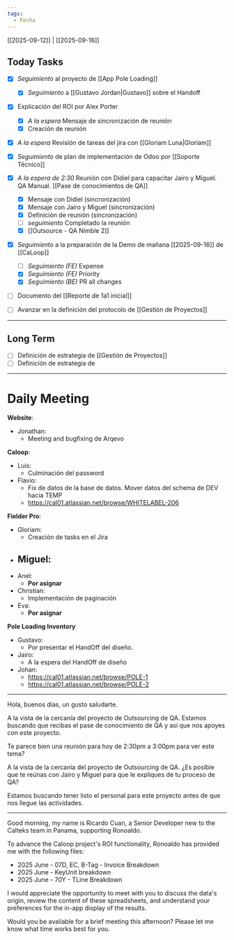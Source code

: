 ```yaml
---
tags:
  - Fecha
---
```

[[2025-09-12]] | [[2025-09-16]]

## Today Tasks
- [x] _Seguimiento_ al proyecto de [[App Pole Loading]] 
	- [x] _Seguimiento_ a [[Gustavo Jordan|Gustavo]] sobre el Handoff
- [x] Explicación del ROI por Alex Porter
	- [x]  _A la espera_ Mensaje de sincronización de reunión
	- [x] Creación de reunión
- [x] _A la espera_ Revisión de tareas del jira con [[Gloriam Luna|Gloriam]]
- [x] _Seguimiento_ de plan de implementación de Odoo por [[Soporte Técnico]] 
- [x] _A la espera de 2:30_ Reunión con Didiel para capacitar Jairo y Miguel. QA Manual. [[Pase de conocimientos de QA]]
	- [x] Mensaje con Didiel (sincronización)
	- [x] Mensaje con Jairo y Miguel (sincronización)
	- [x] Definición de reunión (sincronización)
	- [ ] _seguimiento_ Completado la reunión
	- [x] [[Outsource - QA Nimble 2]] 
- [x] _Seguimiento_ a la preparación de la Demo de mañana [[2025-09-16]] de [[CaLoop]] 
	- [ ] _Seguimiento (FE)_ Expense
	- [x] _Seguimiento (FE)_ Priority
	- [x] _Seguimiento (BE)_ PR all changes
- [ ] Documento del [[Reporte de 1a1 inicial]]  
- [ ] Avanzar en la definición del protocolo de [[Gestión de Proyectos]] 


---

## Long Term
- [ ] Definición de estrategia de [[Gestión de Proyectos]] 
- [ ] Definición de estrategia de 

---

# Daily Meeting

**Website**:
- Jonathan:
	- Meeting and bugfixing de Arqevo

**Caloop**:
- Luis: 
	- Culminación del password
- Flavio:
	- Fix de datos de la base de datos. Mover datos del schema de DEV hacia TEMP
	- https://cal01.atlassian.net/browse/WHITELABEL-206

**Fielder Pro**:
- Gloriam: 
	- Creación de tasks en el Jira
- Miguel:
	- 
- Anel: 
	- **Por asignar**
- Christian:
	- Implementación de paginación
- Eva:
	- **Por asignar**

**Pole Loading Inventory**
- Gustavo:
	- Por presentar el HandOff del diseño.
- Jairo: 
	- A la espera del HandOff de diseño
- Johan:
	- https://cal01.atlassian.net/browse/POLE-1
	- https://cal01.atlassian.net/browse/POLE-2


---


Hola, buenos días, un gusto saludarte.

A la vista de la cercanía del proyecto de Outsourcing de QA. Estamos buscando que recibas el pase de conocimiento de QA y así que nos apoyes con este proyecto. 

Te parece bien una reunión para hoy de 2:30pm a 3:00pm para ver este tema?

A la vista de la cercanía del proyecto de Outsourcing de QA. ¿Es posible que te reúnas con Jairo y Miguel para que le expliques de tu proceso de QA? 

Estamos buscando tener listo el personal para este proyecto antes de que nos llegue las actividades.

---

Good morning, my name is Ricardo Cuan, a Senior Developer new to the Calteks team in Panama, supporting Ronoaldo.

To advance the Caloop project's ROI functionality, Ronoaldo has provided me with the following files:
- 2025 June - 07D, EC, B-Tag - Invoice Breakdown
- 2025 June - KeyUnit breakdown
- 2025 June - 70Y - TLine Breakdown

I would appreciate the opportunity to meet with you to discuss the data's origin, review the content of these spreadsheets, and understand your preferences for the in-app display of the results.

Would you be available for a brief meeting this afternoon? Please let me know what time works best for you.